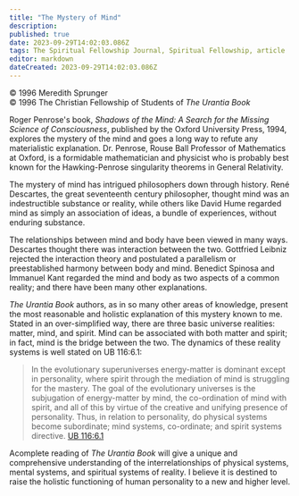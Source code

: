 ```yaml
---
title: "The Mystery of Mind"
description: 
published: true
date: 2023-09-29T14:02:03.086Z
tags: The Spiritual Fellowship Journal, Spiritual Fellowship, article
editor: markdown
dateCreated: 2023-09-29T14:02:03.086Z
---
```


<p class="v-card v-sheet theme--light gray lighten-3 px-2">© 1996 Meredith Sprunger<br>© 1996 The Christian Fellowship of Students of <i>The Urantia Book</i></p>

Roger Penrose's book, _Shadows of the Mind: A Search for the Missing Science of Consciousness_, published by the Oxford University Press, 1994, explores the mystery of the mind and goes a long way to refute any materialistic explanation. Dr. Penrose, Rouse Ball Professor of Mathematics at Oxford, is a formidable mathematician and physicist who is probably best known for the Hawking-Penrose singularity theorems in General Relativity.

The mystery of mind has intrigued philosophers down through history. René Descartes, the great seventeenth century philosopher, thought mind was an indestructible substance or reality, while others like David Hume regarded mind as simply an association of ideas, a bundle of experiences, without enduring substance.

The relationships between mind and body have been viewed in many ways. Descartes thought there was interaction between the two. Gottfried Leibniz rejected the interaction theory and postulated a parallelism or preestablished harmony between body and mind. Benedict Spinosa and Immanuel Kant regarded the mind and body as two aspects of a common reality; and there have been many other explanations.

_The Urantia Book_ authors, as in so many other areas of knowledge, present the most reasonable and holistic explanation of this mystery known to me. Stated in an over-simplified way, there are three basic universe realities: matter, mind, and spirit. Mind can be associated with both matter and spirit; in fact, mind is the bridge between the two. The dynamics of these reality systems is well stated on UB 116:6.1:

> In the evolutionary superuniverses energy-matter is dominant except in personality, where spirit through the mediation of mind is struggling for the mastery. The goal of the evolutionary universes is the subjugation of energy-matter by mind, the co-ordination of mind with spirit, and all of this by virtue of the creative and unifying presence of personality. Thus, in relation to personality, do physical systems become subordinate; mind systems, co-ordinate; and spirit systems directive. [UB 116:6.1](/en/The_Urantia_Book/116#p6_1)

Acomplete reading of _The Urantia Book_ will give a unique and comprehensive understanding of the interrelationships of physical systems, mental systems, and spiritual systems of reality. I believe it is destined to raise the holistic functioning of human personality to a new and higher level.